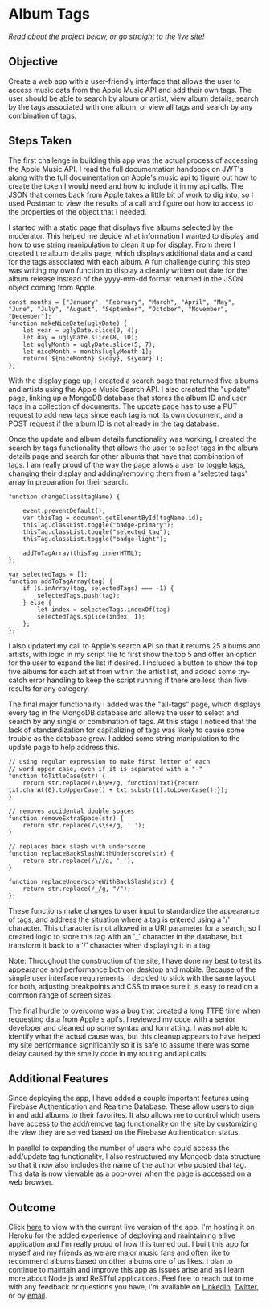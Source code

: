 # Album Tags

*Read about the project below, or go straight to the [live site](https://www.albumtags.com/)!*

## Objective
Create a web app with a user-friendly interface that allows the user to access music data from the Apple Music API and add their own tags. The user should be able to search by album or artist, view album details, search by the tags associated with one album, or view all tags and search by any combination of tags.  

## Steps Taken
The first challenge in building this app was the actual process of accessing the Apple Music API. I read the full documentation handbook on JWT's along with the full documentation on Apple's music api to figure out how to create the token I would need and how to include it in my api calls. The JSON that comes back from Apple takes a little bit of work to dig into, so I used Postman to view the results of a call and figure out how to access to the properties of the object that I needed.
  
I started with a static page that displays five albums selected by the moderator. This helped me decide what information I wanted to display and how to use string manipulation to clean it up for display. From there I created the album details page, which displays additional data and a card for the tags associated with each album. A fun challenge during this step was writing my own function to display a cleanly written out date for the album release instead of the yyyy-mm-dd format returned in the JSON object coming from Apple.
  
    const months = ["January", "February", "March", "April", "May", "June", "July", "August", "September", "October", "November", "December"];
    function makeNiceDate(uglyDate) {
        let year = uglyDate.slice(0, 4);
        let day = uglyDate.slice(8, 10);
        let uglyMonth = uglyDate.slice(5, 7); 
        let niceMonth = months[uglyMonth-1];
        return(`${niceMonth} ${day}, ${year}`);
    };
  
With the display page up, I created a search page that returned five albums and artists using the Apple Music Search API. I also created the "update" page, linking up a MongoDB database that stores the album ID and user tags in a collection of documents. The update page has to use a PUT request to add new tags since each tag is not its own document, and a POST request if the album ID is not already in the tag database.
  
Once the update and album details functionality was working, I created the search by tags functionality that allows the user to sellect tags in the album details page and search for other albums that have that combination of tags. I am really proud of the way the page allows a user to toggle tags, changing their display and adding/removing them from a 'selected tags' array in preparation for their search.

    function changeClass(tagName) {
        
        event.preventDefault();
        var thisTag = document.getElementById(tagName.id);
        thisTag.classList.toggle("badge-primary");
        thisTag.classList.toggle("selected_tag");
        thisTag.classList.toggle("badge-light");

        addToTagArray(thisTag.innerHTML);
    };

    var selectedTags = [];
    function addToTagArray(tag) {
        if ($.inArray(tag, selectedTags) === -1) {
            selectedTags.push(tag);
        } else {
            let index = selectedTags.indexOf(tag)
            selectedTags.splice(index, 1);
        };
    };
  
I also updated my call to Apple's search API so that it returns 25 albums and artists, with logic in my script file to first show the top 5 and offer an option for the user to expand the list if desired. I included a button to show the top five albums for each artist from within the artist list, and added some try-catch error handling to keep the script running if there are less than five results for any category.
  
The final major functionality I added was the "all-tags" page, which displays every tag in the MongoDB database and allows the user to select and search by any single or combination of tags. At this stage I noticed that the lack of standardization for capitalizing of tags was likely to cause some trouble as the database grew. I added some string manipulation to the update page to help address this.

    // using regular expression to make first letter of each
    // word upper case, even if it is separated with a "-"
    function toTitleCase(str) {
        return str.replace(/\b\w+/g, function(txt){return txt.charAt(0).toUpperCase() + txt.substr(1).toLowerCase();});
    }

    // removes accidental double spaces
    function removeExtraSpace(str) {
        return str.replace(/\s\s+/g, ' ');
    }

    // replaces back slash with underscore
    function replaceBackSlashWithUnderscore(str) {
        return str.replace(/\//g, '_');
    }

    function replaceUnderscoreWithBackSlash(str) {
        return str.replace(/_/g, "/");
    };
  
These functions make changes to user input to standardize the appearance of tags, and address the situation where a tag is entered using a '/' character. This character is not allowed in a URI parameter for a search, so I created logic to store this tag with an '_' character in the database, but transform it back to a '/' character when displaying it in a tag.
  
Note: Throughout the construction of the site, I have done my best to test its appearance and performance both on desktop and mobile. Because of the simple user interface requirements, I decided to stick with the same layout for both, adjusting breakpoints and CSS to make sure it is easy to read on a common range of screen sizes.
  
The final hurdle to overcome was a bug that created a long TTFB time when requesting data from Apple's api's. I reviewed my code with a senior developer and cleaned up some syntax and formatting. I was not able to identify what the actual cause was, but this cleanup appears to have helped my site performance significantly so it is safe to assume there was some delay caused by the smelly code in my routing and api calls.

## Additional Features
Since deploying the app, I have added a couple important features using Firebase Authentication and Realtime Database. These allow users to sign in and add albums to their favorites. It also allows me to control which users have access to the add/remove tag functionality on the site by customizing the view they are served based on the Firebase Authentication status.

In parallel to expanding the number of users who could access the add/update tag functionality, I also restructured my Mongodb data structure so that it now also includes the name of the author who posted that tag. This data is now viewable as a pop-over when the page is accessed on a web browser.

## Outcome
Click [here](https://www.albumtags.com/) to view with the current live version of the app. I'm hosting it on Heroku for the added experience of deploying and maintaining a live application and I'm really proud of how this turned out. I built this app for myself and my friends as we are major music fans and often like to recommend albums based on other albums one of us likes. I plan to continue to maintain and improve this app as issues arise and as I learn more about Node.js and ReSTful applications. Feel free to reach out to me with any feedback or questions you have, I'm available on [LinkedIn](https://www.linkedin.com/in/jhunschejones), [Twitter](https://twitter.com/jhunschejones), or by [email](mailto:joshua@hunschejones.com).
